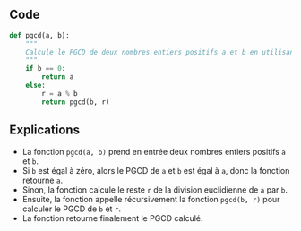 ## Code

```python
def pgcd(a, b):
    """
    Calcule le PGCD de deux nombres entiers positifs a et b en utilisant l'algorithme d'Euclide.
    """
    if b == 0:
        return a
    else:
        r = a % b
        return pgcd(b, r)
```

## Explications

- La fonction ```pgcd(a, b)``` prend en entrée deux nombres entiers positifs ```a``` et ```b```.
- Si ```b``` est égal à zéro, alors le PGCD de ```a``` et ```b``` est égal à ```a```, donc la fonction retourne ```a```.
- Sinon, la fonction calcule le reste ```r``` de la division euclidienne de ```a``` par ```b```.
- Ensuite, la fonction appelle récursivement la fonction ```pgcd(b, r)``` pour calculer le PGCD de ```b``` et ```r```.
- La fonction retourne finalement le PGCD calculé.